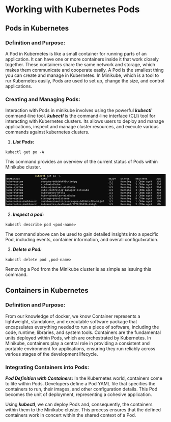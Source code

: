 # Working with Kubernetes Pods

## Pods in Kubernetes

### Definition and Purpose:

A Pod in Kubernetes is like a small container for running parts of an application. It can have one or more containers inside it that work closely together. These containers share the same network and storage, which makes them communicate and cooperate easily. A Pod is the smallest thing you can create and manage in Kubernetes. In Minikube, which is a tool to rur Kubernetes easily, Pods are used to set up, change the size, and control applications.

### Creating and Managing Pods:

Interaction with Pods in minikube involves using the powerful ***kubectl*** command-line tool. ***kubectl*** is the command-line interface (CLI) tool for interacting with Kubernetes clusters. Its allows users to deploy and manage applications, inspect and manage cluster resources, and execute various commands against kubernetes clusters.

1. ***List Pods:***

`kubectl get po -A`

This command provides an overview of the current status of Pods within Minikube cluster.

![](./img/img01.png)

2. ***Inspect a pod:***

`kubectl describe pod <pod-name>`

The command above can be used to gain detailed insights into a specific Pod, including events, container information, and overall configut=ration.

3. ***Delete a Pod:***

`kubectl delete pod ,pod-name>`

Removing a Pod from the Minikube cluster is as simple as issuing this command.

## Containers in Kubernetes

### Definition and Purpose:

From our knowledge of docker, we know Container represents a lightweight, standalone, and executable software package that encapsulates everything needed to run a piece of software, including the code, runtime, libraries, and system tools. Containers are the fundamental units deployed within Pods, which are orchestrated by Kubernetes. In Minikube, containers play a central role in providing a consistent and portable environment for applications, ensuring they run reliably across various stages of the development lifecycle.

### Integrating Containers into Pods:

***Pod Definition with Containers:*** In the Kubernetes world, containers come to life within Pods. Developers define a Pod YAML file that specifies the containers to run, their images, and other configuration details. This Pod becomes the unit of deployment, representing a cohesive application.

Using ***kubectl***, we can deploy Pods and, consequently, the containers within them to the Minikube cluster. This process ensures that the defined containers work in concert within the shared context of a Pod.